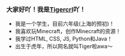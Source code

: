 ### 大家好吖！我是[Tigercrl](tigercrl.github.io)吖！

- 我是一个学生，目前六年级(上海的预初)！
- 我喜欢玩Minecraft，创作Minecraft的资源！
- 我学过HTML, CSS, JS, Python和Java！
- 出生于虎年，所以网名就叫Tiger啦awa～
